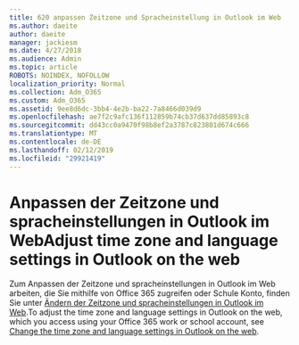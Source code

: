```yaml
---
title: 620 anpassen Zeitzone und Spracheinstellung in Outlook im Web
ms.author: daeite
author: daeite
manager: jackiesm
ms.date: 4/27/2018
ms.audience: Admin
ms.topic: article
ROBOTS: NOINDEX, NOFOLLOW
localization_priority: Normal
ms.collection: Adm_O365
ms.custom: Adm_O365
ms.assetid: 9ee8d6dc-3bb4-4e2b-ba22-7a8466d039d9
ms.openlocfilehash: ae7f2c9afc136f112859b74cb37d637dd85893c8
ms.sourcegitcommit: dd43cc0a9470f98b8ef2a3787c823801d674c666
ms.translationtype: MT
ms.contentlocale: de-DE
ms.lasthandoff: 02/12/2019
ms.locfileid: "29921419"
---
```

# <a name="adjust-time-zone-and-language-settings-in-outlook-on-the-web"></a><span data-ttu-id="78325-102">Anpassen der Zeitzone und spracheinstellungen in Outlook im Web</span><span class="sxs-lookup"><span data-stu-id="78325-102">Adjust time zone and language settings in Outlook on the web</span></span>

<span data-ttu-id="78325-103">Zum Anpassen der Zeitzone und spracheinstellungen in Outlook im Web arbeiten, die Sie mithilfe von Office 365 zugreifen oder Schule Konto, finden Sie unter [Ändern der Zeitzone und spracheinstellungen in Outlook im Web](65239869-12e7-4a9d-bca1-76b0ad7ce273.md).</span><span class="sxs-lookup"><span data-stu-id="78325-103">To adjust the time zone and language settings in Outlook on the web, which you access using your Office 365 work or school account, see [Change the time zone and language settings in Outlook on the web](65239869-12e7-4a9d-bca1-76b0ad7ce273.md).</span></span>
  

